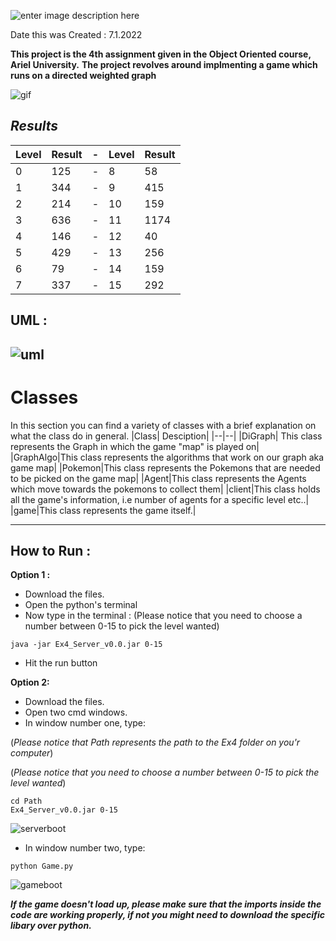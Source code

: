 ![enter image description here](https://i.imgur.com/mSCTk6k.png)

Date this was Created : 7.1.2022

**This project is the 4th assignment given in the Object Oriented course, Ariel University.**
**The project revolves around implmenting a game which runs on a directed weighted graph**

![gif](https://i.imgur.com/cuIxGdE.gif)

## ***Results***

|Level|Result| - |Level| Result|
|--|--|--|--|--|
|0|125 |-|8|58|
|1|344 |-|9|415|
|2|214 |-|10|159|
|3|636 |-|11| 1174|
|4|146 |-|12|40 |
|5|429|-|13|256 |
|6| 79|-|14 |159 |
|7| 337|-|15 |292 |

## **UML :**
![uml](https://i.imgur.com/kPztiUs.png)
-----------------------------------------------------------------------------
# **Classes**
In this section you can find a variety of classes with a brief explanation on what the class do in general.
|Class| Desciption|
|--|--|
|DiGraph| This class represents the Graph in which the game "map" is played on|
|GraphAlgo|This class represents the algorithms that work on our graph aka game map|
|Pokemon|This class represents the Pokemons that are needed to be picked on the game map|
|Agent|This class represents the Agents which move towards the pokemons to collect them|
|client|This class holds all the game's information, i.e number of agents for a specific level etc..|
|game|This class represents the game itself.|

-----------------------------------------------------------------------------
## **How to Run :** 
**Option 1 :**
- Download the files.
- Open the python's terminal
- Now type in the terminal : 
(Please notice that you need to choose a number between 0-15 to pick the level wanted)
```console
java -jar Ex4_Server_v0.0.jar 0-15
```
- Hit the run button

**Option 2:**
- Download the files.
- Open two cmd windows.
- In window number one, type:

(*Please notice that Path represents the path to the Ex4 folder on you'r computer*)

(*Please notice that you need to choose a number between 0-15 to pick the level wanted*)

```console
cd Path
Ex4_Server_v0.0.jar 0-15
```
![serverboot](https://i.imgur.com/lQQkETO.png)
- In window number two, type:
```console
python Game.py
```
![gameboot](https://i.imgur.com/34kHmIX.png)

***If the game doesn't load up, please make sure that the imports inside the code are working properly, if not you might need to download the specific libary over python.***
